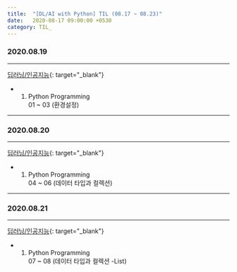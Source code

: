 ```yaml
---
title:  "[DL/AI with Python] TIL (08.17 ~ 08.23)"
date:   2020-08-17 09:00:00 +0530
category: TIL_  
---
```

### 2020.08.19
***  
[딥러닝/인공지능](https://business.fastcampus.co.kr/#){: target="_blank"}    
- 01. Python Programming  
  01 ~ 03 (환경설정)
  
***  

### 2020.08.20
***  
[딥러닝/인공지능](https://business.fastcampus.co.kr/#){: target="_blank"}    
- 01. Python Programming  
  04 ~ 06 (데이터 타입과 컬렉션)

***  

### 2020.08.21
***  
[딥러닝/인공지능](https://business.fastcampus.co.kr/#){: target="_blank"}    
- 01. Python Programming  
  07 ~ 08 (데이터 타입과 컬렉션 -List)

  
  
